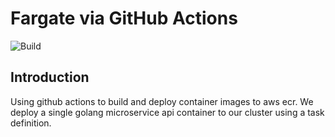 # Fargate via GitHub Actions

![Build](https://github.com/austinhrdt/fargate-cicd-demo/workflows/Build/badge.svg)

## Introduction

Using github actions to build and deploy container images to aws ecr. We deploy a single golang microservice api container to our cluster using a task definition.

